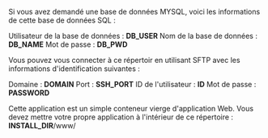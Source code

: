 Si vous avez demandé une base de données MYSQL, voici les informations de cette base de données SQL :

Utilisateur de la base de données : __DB_USER__
Nom de la base de données : __DB_NAME__
Mot de passe : __DB_PWD__

Vous pouvez vous connecter à ce répertoir en utilisant SFTP avec les informations d'identification suivantes :

Domaine : __DOMAIN__
Port : __SSH_PORT__
ID de l'utilisateur : __ID__
Mot de passe : __PASSWORD__

Cette application est un simple conteneur vierge d'application Web. Vous devez mettre votre propre application à l'intérieur de ce répertoire : __INSTALL_DIR__/www/
